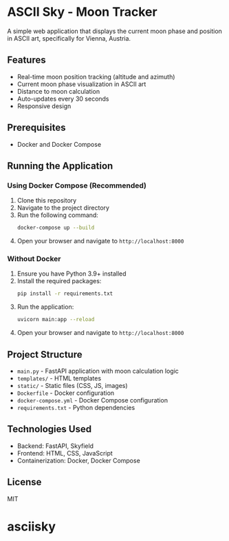 # ASCII Sky - Moon Tracker

A simple web application that displays the current moon phase and position in ASCII art, specifically for Vienna, Austria.

## Features

- Real-time moon position tracking (altitude and azimuth)
- Current moon phase visualization in ASCII art
- Distance to moon calculation
- Auto-updates every 30 seconds
- Responsive design

## Prerequisites

- Docker and Docker Compose

## Running the Application

### Using Docker Compose (Recommended)

1. Clone this repository
2. Navigate to the project directory
3. Run the following command:
   ```bash
   docker-compose up --build
   ```
4. Open your browser and navigate to `http://localhost:8000`

### Without Docker

1. Ensure you have Python 3.9+ installed
2. Install the required packages:
   ```bash
   pip install -r requirements.txt
   ```
3. Run the application:
   ```bash
   uvicorn main:app --reload
   ```
4. Open your browser and navigate to `http://localhost:8000`

## Project Structure

- `main.py` - FastAPI application with moon calculation logic
- `templates/` - HTML templates
- `static/` - Static files (CSS, JS, images)
- `Dockerfile` - Docker configuration
- `docker-compose.yml` - Docker Compose configuration
- `requirements.txt` - Python dependencies

## Technologies Used

- Backend: FastAPI, Skyfield
- Frontend: HTML, CSS, JavaScript
- Containerization: Docker, Docker Compose

## License

MIT
# asciisky
